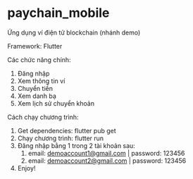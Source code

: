 # paychain_mobile

Ứng dụng ví điện tử blockchain (nhánh demo)

Framework: Flutter

Các chức năng chính: 
1. Đăng nhập
2. Xem thông tin ví
3. Chuyển tiền
4. Xem danh bạ 
5. Xem lịch sử chuyển khoản

Cách chạy chương trình:

1. Get dependencies: flutter pub get
2. Chạy chương trình: flutter run
3. Đăng nhập bằng 1 trong 2 tài khoản sau:
    1. email: demoaccount1@gmail.com | password: 123456
    2. email: demoaccount2@gmail.com | password: 123456
3. Enjoy!
